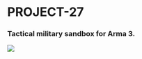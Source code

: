 # PROJECT-27
###  Tactical military sandbox for Arma 3.
![](https://user-images.githubusercontent.com/52146881/80862688-743a3980-8cba-11ea-9eaf-5bc3545e8633.png)

